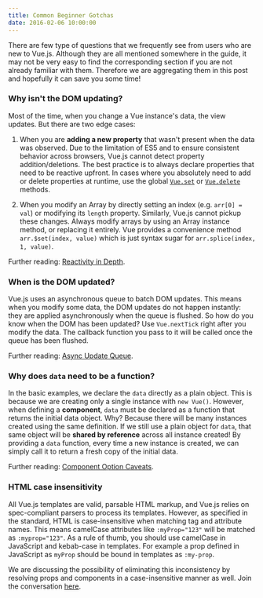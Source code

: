 ```yaml
---
title: Common Beginner Gotchas
date: 2016-02-06 10:00:00
---
```


There are few type of questions that we frequently see from users who are new to Vue.js. Although they are all mentioned somewhere in the guide, it may not be very easy to find the corresponding section if you are not already familiar with them. Therefore we are aggregating them in this post and hopefully it can save you some time!

<!-- more -->

### Why isn't the DOM updating?

Most of the time, when you change a Vue instance's data, the view updates. But there are two edge cases:

1. When you are **adding a new property** that wasn't present when the data was observed. Due to the limitation of ES5 and to ensure consistent behavior across browsers, Vue.js cannot detect property addition/deletions. The best practice is to always declare properties that need to be reactive upfront. In cases where you absolutely need to add or delete properties at runtime, use the global [`Vue.set`](/api/#Vue-set) or [`Vue.delete`](/api/#Vue-delete) methods.

2. When you modify an Array by directly setting an index (e.g. `arr[0] = val`) or modifying its `length` property. Similarly, Vue.js cannot pickup these changes. Always modify arrays by using an Array instance method, or replacing it entirely. Vue provides a convenience method `arr.$set(index, value)` which is just syntax sugar for `arr.splice(index, 1, value)`.

Further reading: [Reactivity in Depth](/guide/reactivity.html).

### When is the DOM updated?

Vue.js uses an asynchronous queue to batch DOM updates. This means when you modify some data, the DOM updates do not happen instantly: they are applied asynchronously when the queue is flushed. So how do you know when the DOM has been updated? Use `Vue.nextTick` right after you modify the data. The callback function you pass to it will be called once the queue has been flushed.

Further reading: [Async Update Queue](/guide/reactivity.html#Async_Update_Queue).

### Why does `data` need to be a function?

In the basic examples, we declare the `data` directly as a plain object. This is because we are creating only a single instance with `new Vue()`. However, when defining a **component**, `data` must be declared as a function that returns the initial data object. Why? Because there will be many instances created using the same definition. If we still use a plain object for `data`, that same object will be **shared by reference** across all instance created! By providing a `data` function, every time a new instance is created, we can simply call it to return a fresh copy of the initial data.

Further reading: [Component Option Caveats](/guide/components.html#Component_Option_Caveats).

### HTML case insensitivity

All Vue.js templates are valid, parsable HTML markup, and Vue.js relies on spec-compliant parsers to process its templates. However, as specified in the standard, HTML is case-insensitive when matching tag and attribute names. This means camelCase attributes like `:myProp="123"` will be matched as `:myprop="123"`. As a rule of thumb, you should use camelCase in JavaScript and kebab-case in templates. For example a prop defined in JavaScript as `myProp` should be bound in templates as `:my-prop`.

We are discussing the possibility of eliminating this inconsistency by resolving props and components in a case-insensitive manner as well. Join the conversation [here](https://github.com/vuejs/vue/issues/2308).
